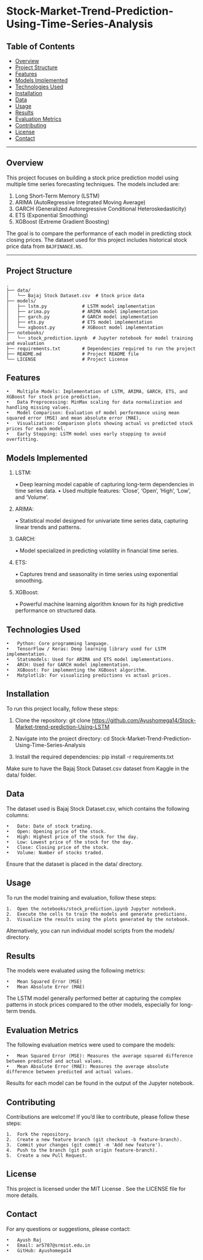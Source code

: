 # Stock-Market-Trend-Prediction-Using-Time-Series-Analysis

## Table of Contents
- [Overview](#overview)
- [Project Structure](#project-structure)
- [Features](#features)
- [Models Implemented](#models-implemented)
- [Technologies Used](#technologies-used)
- [Installation](#installation)
- [Data](#data)
- [Usage](#usage)
- [Results](#results)
- [Evaluation Metrics](#evaluation-metrics)
- [Contributing](#contributing)
- [License](#license)
- [Contact](#contact)

---

## Overview
This project focuses on building a stock price prediction model using multiple time series forecasting techniques. The models included are:

1. Long Short-Term Memory (LSTM)
2. ARIMA (AutoRegressive Integrated Moving Average)
3. GARCH (Generalized Autoregressive Conditional Heteroskedasticity)
4. ETS (Exponential Smoothing)
5. XGBoost (Extreme Gradient Boosting)

The goal is to compare the performance of each model in predicting stock closing prices. The dataset used for this project includes historical stock price data from `BAJFINANCE.NS`.

---

## Project Structure
```plaintext
.
├── data/
│   └── Bajaj Stock Dataset.csv  # Stock price data
├── models/
│   ├── lstm.py             # LSTM model implementation
│   ├── arima.py            # ARIMA model implementation
│   ├── garch.py            # GARCH model implementation
│   ├── ets.py              # ETS model implementation
│   └── xgboost.py          # XGBoost model implementation
├── notebooks/
│   └── stock_prediction.ipynb  # Jupyter notebook for model training and evaluation
├── requirements.txt        # Dependencies required to run the project
├── README.md               # Project README file
└── LICENSE                 # Project License

```

## Features

	•	Multiple Models: Implementation of LSTM, ARIMA, GARCH, ETS, and XGBoost for stock price prediction.
	•	Data Preprocessing: MinMax scaling for data normalization and handling missing values.
	•	Model Comparison: Evaluation of model performance using mean squared error (MSE) and mean absolute error (MAE).
	•	Visualization: Comparison plots showing actual vs predicted stock prices for each model.
	•	Early Stopping: LSTM model uses early stopping to avoid overfitting.

## Models Implemented

1. LSTM:

	•	Deep learning model capable of capturing long-term dependencies in time series data.
	•	Used multiple features: ‘Close’, ‘Open’, ‘High’, ‘Low’, and ‘Volume’.

2. ARIMA:

	•	Statistical model designed for univariate time series data, capturing linear trends and patterns.

3. GARCH:

	•	Model specialized in predicting volatility in financial time series.

4. ETS:

	•	Captures trend and seasonality in time series using exponential smoothing.

5. XGBoost:

	•	Powerful machine learning algorithm known for its high predictive performance on structured data.

## Technologies Used

	•	Python: Core programming language.
	•	TensorFlow / Keras: Deep learning library used for LSTM implementation.
	•	Statsmodels: Used for ARIMA and ETS model implementations.
	•	ARCH: Used for GARCH model implementation.
	•	XGBoost: For implementing the XGBoost algorithm.
	•	Matplotlib: For visualizing predictions vs actual prices.

## Installation

To run this project locally, follow these steps:

1.	Clone the repository:
git clone https://github.com/Ayushomega14/Stock-Market-trend-prediction-Using-LSTM

2.	Navigate into the project directory:
cd Stock-Market-Trend-Prediction-Using-Time-Series-Analysis

3.	Install the required dependencies:
pip install -r requirements.txt

Make sure to have the Bajaj Stock Dataset.csv dataset from Kaggle in the data/ folder.

## Data

The dataset used is Bajaj Stock Dataset.csv, which contains the following columns:

	•	Date: Date of stock trading.
	•	Open: Opening price of the stock.
	•	High: Highest price of the stock for the day.
	•	Low: Lowest price of the stock for the day.
	•	Close: Closing price of the stock.
	•	Volume: Number of stocks traded.

Ensure that the dataset is placed in the data/ directory.

## Usage

To run the model training and evaluation, follow these steps:

	1.	Open the notebooks/stock_prediction.ipynb Jupyter notebook.
	2.	Execute the cells to train the models and generate predictions.
	3.	Visualize the results using the plots generated by the notebook.

Alternatively, you can run individual model scripts from the models/ directory.

## Results

The models were evaluated using the following metrics:

	•	Mean Squared Error (MSE)
	•	Mean Absolute Error (MAE)

The LSTM model generally performed better at capturing the complex patterns in stock prices compared to the other models, especially for long-term trends.

## Evaluation Metrics

The following evaluation metrics were used to compare the models:

	•	Mean Squared Error (MSE): Measures the average squared difference between predicted and actual values.
	•	Mean Absolute Error (MAE): Measures the average absolute difference between predicted and actual values.

Results for each model can be found in the output of the Jupyter notebook.

## Contributing

Contributions are welcome! If you’d like to contribute, please follow these steps:

	1.	Fork the repository.
	2.	Create a new feature branch (git checkout -b feature-branch).
	3.	Commit your changes (git commit -m 'Add new feature').
	4.	Push to the branch (git push origin feature-branch).
	5.	Create a new Pull Request.

## License

This project is licensed under the MIT License  . See the LICENSE file for more details.

## Contact

For any questions or suggestions, please contact:

	•	Ayush Raj
	•	Email: ar5787@srmist.edu.in
	•	GitHub: Ayushomega14
